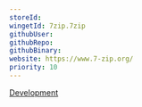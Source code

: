 ```yaml
---
storeId: 
wingetId: 7zip.7zip
githubUser: 
githubRepo: 
githubBinary: 
website: https://www.7-zip.org/
priority: 10
---
```


[Development](../Development.md)
